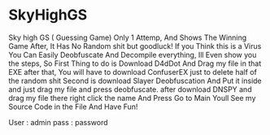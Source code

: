 # SkyHighGS
Sky high GS ( Guessing Game) Only 1 Attemp, And Shows The Winning Game After, It Has No Random shit but goodluck!
If you Think this is a Virus You Can Easily Deobfuscate And Decompile everything, Ill Even show you the steps, So First Thing to do is Download D4dDot And Drag my file in that EXE after that, You will have to download ConfuserEX just to delete half of the random shit Second is download Slayer Deobfuscation And Put it inside and just drag my file and press deobfuscate. after download DNSPY and drag my file there right click the name And Press Go to Main Youll See my Source Code in the File And Have Fun!

User : admin
pass : password

